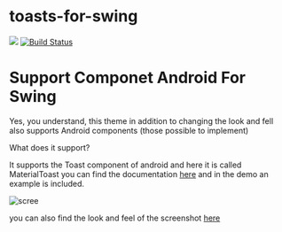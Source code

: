 # toasts-for-swing 
[![](https://jitpack.io/v/vincenzopalazzo/android-toasts-for-swing.svg)](https://jitpack.io/#vincenzopalazzo/android-toasts-for-swing) [![Build Status](https://travis-ci.org/vincenzopalazzo/toasts-for-swing.svg?branch=master)](https://travis-ci.org/vincenzopalazzo/toasts-for-swing)

# Support Componet Android For Swing

Yes, you understand, this theme in addition to changing the look and fell also supports Android components (those possible to implement)

What does it support?

It supports the Toast component of android and here it is called MaterialToast you can find the documentation [here](https://github.com/vincenzopalazzo/android-toasts-for-swing/releases/tag/v1.0) and in the demo an example is included.

![scree](https://preview.ibb.co/dqFRKp/addToast.png)

you can also find the look and feel of the screenshot [here](https://github.com/vincenzopalazzo/material-ui-swing)
